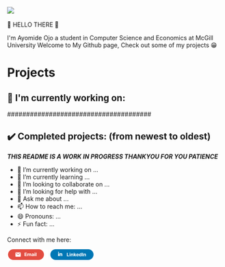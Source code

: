 ![](https://media.giphy.com/media/Nx0rz3jtxtEre/giphy.gif)

👋 HELLO THERE 👋

I'm Ayomide Ojo a student in Computer Science and Economics at McGill University
Welcome to My Github page, Check out some of my projects 😁

# Projects

## :construction: **I'm currently working on:**

######################################

## :heavy_check_mark: **Completed projects:** (from newest to oldest)

 ***THIS README IS A WORK IN PROGRESS THANKYOU FOR YOU PATIENCE***

- 🔭 I’m currently working on ...
- 🌱 I’m currently learning ...
- 👯 I’m looking to collaborate on ...
- 🤔 I’m looking for help with ...
- 💬 Ask me about ...
- 📫 How to reach me: ...
- 😄 Pronouns: ...
- ⚡ Fun fact: ...

Connect with me here:

 <a href="mailto:ayomideojo2001@gmail.com" title="Email"><img src="/assets/GmailSM.svg" height="25" aria-hidden="true"></a>
<a href="https://www.linkedin.com/in/ayomide-ojo/" title="LinkedIn"><img src="/assets/LinkedInSM.svg" height="25" aria-hidden="true" style="margin-right: 5px;"></a>
